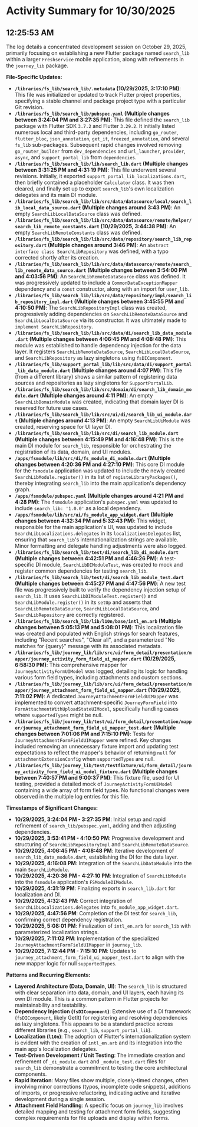 # Activity Summary for 10/30/2025

## 12:25:53 AM
The log details a concentrated development session on October 29, 2025, primarily focusing on establishing a new Flutter package named `search_lib` within a larger `Freshservice` mobile application, along with refinements in the `journey_lib` package.

**File-Specific Updates:**

*   **`/libraries/fs_lib/search_lib/.metadata` (10/29/2025, 3:17:10 PM)**: This file was initialized or updated to track Flutter project properties, specifying a stable channel and package project type with a particular Git revision.
*   **`/libraries/fs_lib/search_lib/pubspec.yaml` (Multiple changes between 3:24:04 PM and 3:27:35 PM)**: This file defined the `search_lib` package with Flutter SDK `3.7.2` and Flutter `3.29.2`. It initially listed numerous local and third-party dependencies, including `go_router`, `flutter_bloc`, `json_annotation`, `get_it`, `freezed_annotation`, and several `fs_lib` sub-packages. Subsequent rapid changes involved removing `go_router_builder` from `dev_dependencies` and `url_launcher`, `provider`, `async`, and `support_portal_lib` from `dependencies`.
*   **`/libraries/fs_lib/search_lib/lib/search_lib.dart` (Multiple changes between 3:31:25 PM and 4:31:19 PM)**: This file underwent several revisions. Initially, it exported `support_portal_lib_localizations.dart`, then briefly contained a placeholder `Calculator` class. It was then cleared, and finally set up to export `search_lib`'s own localization delegates and its main DI module.
*   **`/libraries/fs_lib/search_lib/lib/src/data/datasource/local/search_lib_local_data_source.dart` (Multiple changes around 3:43 PM)**: An empty `SearchLibLocalDataSource` class was defined.
*   **`/libraries/fs_lib/search_lib/lib/src/data/datasource/remote/helper/search_lib_remote_constants.dart` (10/29/2025, 3:44:38 PM)**: An empty `SearchLibRemoteConstants` class was defined.
*   **`/libraries/fs_lib/search_lib/lib/src/data/repository/search_lib_repository.dart` (Multiple changes around 3:46 PM)**: An `abstract interface class SearchLibRepository` was defined, with a typo corrected shortly after its creation.
*   **`/libraries/fs_lib/search_lib/lib/src/data/datasource/remote/search_lib_remote_data_source.dart` (Multiple changes between 3:54:00 PM and 4:03:56 PM)**: An `SearchLibRemoteDataSource` class was defined. It was progressively updated to include a `CommonDataExceptionMapper` dependency and a `const` constructor, along with an import for `user_lib`.
*   **`/libraries/fs_lib/search_lib/lib/src/data/repository/impl/search_lib_repository_impl.dart` (Multiple changes between 3:45:55 PM and 4:10:50 PM)**: The `SearchLibRepositoryImpl` class was created, progressively adding dependencies on `SearchLibRemoteDataSource` and `SearchLibLocalDataSource` via its constructor. It was ultimately made to `implement SearchLibRepository`.
*   **`/libraries/fs_lib/search_lib/lib/src/data/di/search_lib_data_module.dart` (Multiple changes between 4:06:45 PM and 4:08:48 PM)**: This module was established to handle dependency injection for the data layer. It registers `SearchLibRemoteDataSource`, `SearchLibLocalDataSource`, and `SearchLibRepository` as lazy singletons using `fsDIComponent`.
*   **`/libraries/fs_lib/support_portal_lib/lib/src/data/di/support_portal_lib_data_module.dart` (Multiple changes around 4:07 PM)**: This file (from a different library) shows a similar pattern of registering data sources and repositories as lazy singletons for `SupportPortalLib`.
*   **`/libraries/fs_lib/search_lib/lib/src/domain/di/search_lib_domain_module.dart` (Multiple changes around 4:11 PM)**: An empty `SearchLibDomainModule` was created, indicating that domain layer DI is reserved for future use cases.
*   **`/libraries/fs_lib/search_lib/lib/src/ui/di/search_lib_ui_module.dart` (Multiple changes around 4:13 PM)**: An empty `SearchLibUiModule` was created, reserving space for UI layer DI.
*   **`/libraries/fs_lib/search_lib/lib/src/di/search_lib_module.dart` (Multiple changes between 4:15:49 PM and 4:16:48 PM)**: This is the main DI module for `search_lib`, responsible for orchestrating the registration of its data, domain, and UI modules.
*   **`/apps/fsmodule/lib/src/di/fs_module_di_module.dart` (Multiple changes between 4:20:36 PM and 4:27:10 PM)**: This core DI module for the `fsmodule` application was updated to include the newly created `SearchLibModule.register()` in its list of `registeLibraryPackages()`, thereby integrating `search_lib` into the main application's dependency graph.
*   **`/apps/fsmodule/pubspec.yaml` (Multiple changes around 4:21 PM and 4:28 PM)**: The `fsmodule` application's `pubspec.yaml` was updated to include `search_lib: '1.0.0'` as a local dependency.
*   **`/apps/fsmodule/lib/src/ui/fs_module_app_widget.dart` (Multiple changes between 4:32:34 PM and 5:32:43 PM)**: This widget, responsible for the main application's UI, was updated to include `SearchLibLocalizations.delegates` in its `localizationsDelegates` list, ensuring that `search_lib`'s internationalization strings are available. Minor formatting and delegate handling adjustments were also logged.
*   **`/libraries/fs_lib/search_lib/test/di/search_lib_di_module.dart` (Multiple changes between 4:42:51 PM and 4:46:26 PM)**: A test-specific DI module, `SearchLibDIModuleTest`, was created to mock and register common dependencies for testing `search_lib`.
*   **`/libraries/fs_lib/search_lib/test/di/search_lib_module_test.dart` (Multiple changes between 4:45:27 PM and 4:47:56 PM)**: A new test file was progressively built to verify the dependency injection setup of `search_lib`. It uses `SearchLibDIModuleTest.register()` and `SearchLibModule.register()` in its `setUp` and asserts that `SearchLibRemoteDataSource`, `SearchLibLocalDataSource`, and `SearchLibRepository` are correctly registered.
*   **`/libraries/fs_lib/search_lib/lib/l10n/base/intl_en.arb` (Multiple changes between 5:05:13 PM and 5:08:01 PM)**: This localization file was created and populated with English strings for search features, including "Recent searches", "Clear all", and a parameterized "No matches for {query}" message with its associated metadata.
*   **`/libraries/fs_lib/journey_lib/lib/src/ui/form_detail/presentation/mapper/journey_activity_form_field_ui_mapper.dart` (10/29/2025, 6:58:30 PM)**: This comprehensive mapper for `JourneyActivityFormUIModel` was logged, detailing its logic for handling various form field types, including attachments and custom sections.
*   **`/libraries/fs_lib/journey_lib/lib/src/ui/form_detail/presentation/mapper/journey_attachment_form_field_ui_mapper.dart` (10/29/2025, 7:11:02 PM)**: A dedicated `JourneyAttachmentFormFieldUIMapper` was implemented to convert attachment-specific `JourneyFormField` into `FormAttachmentWithUploadStateUIModel`, specifically handling cases where `supportedTypes` might be null.
*   **`/libraries/fs_lib/journey_lib/test/ui/form_detail/presentation/mapper/journey_attachment_form_field_ui_mapper_test.dart` (Multiple changes between 7:01:06 PM and 7:15:10 PM)**: Tests for `JourneyAttachmentFormFieldUIMapper` were refined. Key changes included removing an unnecessary fixture import and updating test expectations to reflect the mapper's behavior of returning `null` for `attachmentExtensionConfig` when `supportedTypes` are null.
*   **`/libraries/fs_lib/journey_lib/test/testfixture/ui/form_detail/journey_activity_form_field_ui_model_fixture.dart` (Multiple changes between 7:40:57 PM and 9:00:37 PM)**: This fixture file, used for UI testing, provided a detailed mock of `JourneyActivityFormUIModel` containing a wide array of form field types. No functional changes were observed in the multiple log entries for this file.

**Timestamps of Significant Changes:**

*   **10/29/2025, 3:24:04 PM - 3:27:35 PM**: Initial setup and rapid refinement of `search_lib/pubspec.yaml`, adding and then adjusting dependencies.
*   **10/29/2025, 3:53:41 PM - 4:10:50 PM**: Progressive development and structuring of `SearchLibRepositoryImpl` and `SearchLibRemoteDataSource`.
*   **10/29/2025, 4:06:45 PM - 4:08:48 PM**: Iterative development of `search_lib_data_module.dart`, establishing the DI for the data layer.
*   **10/29/2025, 4:16:08 PM**: Integration of the `SearchLibDataModule` into the main `SearchLibModule`.
*   **10/29/2025, 4:20:36 PM - 4:27:10 PM**: Integration of `SearchLibModule` into the `fsmodule` application's `FSModuleDIModule`.
*   **10/29/2025, 4:31:19 PM**: Finalizing exports in `search_lib.dart` for localization and DI.
*   **10/29/2025, 4:32:43 PM**: Correct integration of `SearchLibLocalizations.delegates` into `fs_module_app_widget.dart`.
*   **10/29/2025, 4:47:56 PM**: Completion of the DI test for `search_lib`, confirming correct dependency registration.
*   **10/29/2025, 5:08:01 PM**: Finalization of `intl_en.arb` for `search_lib` with parameterized localization strings.
*   **10/29/2025, 7:11:02 PM**: Implementation of the specialized `JourneyAttachmentFormFieldUIMapper` in `journey_lib`.
*   **10/29/2025, 7:12:44 PM - 7:15:10 PM**: Updates to `journey_attachment_form_field_ui_mapper_test.dart` to align with the new mapper logic for null `supportedTypes`.

**Patterns and Recurring Elements:**

*   **Layered Architecture (Data, Domain, UI)**: The `search_lib` is structured with clear separation into data, domain, and UI layers, each having its own DI module. This is a common pattern in Flutter projects for maintainability and testability.
*   **Dependency Injection (`fsDIComponent`)**: Extensive use of a DI framework (`fsDIComponent`, likely GetIt) for registering and resolving dependencies as lazy singletons. This appears to be a standard practice across different libraries (e.g., `search_lib`, `support_portal_lib`).
*   **Localization (`l10n`)**: The adoption of Flutter's internationalization system is evident with the creation of `intl_en.arb` and its integration into the main app's localization delegates.
*   **Test-Driven Development / Unit Testing**: The immediate creation and refinement of `_di_module.dart` and `_module_test.dart` files for `search_lib` demonstrate a commitment to testing the core architectural components.
*   **Rapid Iteration**: Many files show multiple, closely-timed changes, often involving minor corrections (typos, incomplete code snippets), additions of imports, or progressive refactoring, indicating active and iterative development during a single session.
*   **Attachment Field Handling**: A specific focus on `journey_lib` involves detailed mapping and testing for attachment form fields, suggesting complex requirements for file uploads and display within forms.